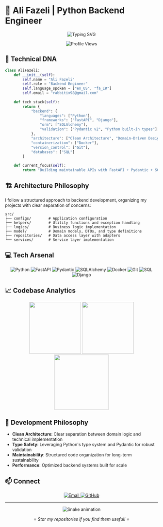 # 🐍 Ali Fazeli | Python Backend Engineer

<div align="center">
  <img src="https://readme-typing-svg.herokuapp.com?font=Fira+Code&size=24&duration=3000&pause=1000&color=0088CC&center=true&vCenter=true&width=600&lines=FastAPI+%2B+Pydantic+v2+Enthusiast;SQLAlchemy+ORM+Specialist;Clean+Architecture+Advocate;Building+Scalable+Backend+Systems" alt="Typing SVG" />
  
  ![Profile Views](https://visitor-badge.glitch.me/badge?page_id=rabbitix.rabbitix&style=flat-square&color=0088cc)
</div>

## 🧪 Technical DNA

```python
class AliFazeli:
    def __init__(self):
        self.name = "Ali Fazeli"
        self.role = "Backend Engineer"
        self.language_spoken = ["en_US", "fa_IR"]
        self.email = "rabbitix98@gmail.com"
    
    def tech_stack(self):
        return {
            "backend": {
                "languages": ["Python"],
                "frameworks": ["FastAPI", "Django"],
                "orm": ["SQLAlchemy"],
                "validation": ["Pydantic v2", "Python built-in types"],
            },
            "architecture": ["Clean Architecture", "Domain-Driven Design"],
            "containerization": ["Docker"],
            "version_control": ["Git"],
            "databases": ["SQL"]
        }
    
    def current_focus(self):
        return "Building maintainable APIs with FastAPI + Pydantic + SQLAlchemy"
```

## 🏗️ Architecture Philosophy

I follow a structured approach to backend development, organizing my projects with clear separation of concerns:

```
src/
├── configs/        # Application configuration
├── helpers/        # Utility functions and exception handling
├── logics/         # Business logic implementation
├── model/          # Domain models, DTOs, and type definitions
├── repositories/   # Data access layer with adapters
└── services/       # Service layer implementation
```

## 💻 Tech Arsenal

<div align="center">
  <img src="https://img.shields.io/badge/Python-3776AB?style=for-the-badge&logo=python&logoColor=white" alt="Python" />
  <img src="https://img.shields.io/badge/FastAPI-009688?style=for-the-badge&logo=fastapi&logoColor=white" alt="FastAPI" />
  <img src="https://img.shields.io/badge/Pydantic-E92063?style=for-the-badge&logo=pydantic&logoColor=white" alt="Pydantic" />
  <img src="https://img.shields.io/badge/SQLAlchemy-D71F00?style=for-the-badge&logo=sql&logoColor=white" alt="SQLAlchemy" />
  <img src="https://img.shields.io/badge/Docker-2496ED?style=for-the-badge&logo=docker&logoColor=white" alt="Docker" />
  <img src="https://img.shields.io/badge/Git-F05032?style=for-the-badge&logo=git&logoColor=white" alt="Git" />
  <img src="https://img.shields.io/badge/SQL-4479A1?style=for-the-badge&logo=postgresql&logoColor=white" alt="SQL" />
  <img src="https://img.shields.io/badge/Django-092E20?style=for-the-badge&logo=django&logoColor=white" alt="Django" />
</div>

## 📈 Codebase Analytics

<div align="center">
  <img src="https://github-readme-stats.vercel.app/api?username=rabbitix&show_icons=true&count_private=true&include_all_commits=true&theme=radical" height="170" />
  <img src="https://github-readme-stats.vercel.app/api/top-langs/?username=rabbitix&layout=compact&theme=radical" height="170" />
</div>

<div align="center">
  <img src="https://github-readme-streak-stats.herokuapp.com/?user=rabbitix&theme=radical" height="180" />
</div>

## 🚀 Development Philosophy

- **Clean Architecture**: Clear separation between domain logic and technical implementation
- **Type Safety**: Leveraging Python's type system and Pydantic for robust validation
- **Maintainability**: Structured code organization for long-term sustainability
- **Performance**: Optimized backend systems built for scale

## 📫 Connect

<div align="center">
  <a href="mailto:rabbitix98@gmail.com">
    <img src="https://img.shields.io/badge/Email-D14836?style=for-the-badge&logo=gmail&logoColor=white" alt="Email" />
  </a>
  <a href="https://github.com/rabbitix">
    <img src="https://img.shields.io/badge/GitHub-100000?style=for-the-badge&logo=github&logoColor=white" alt="GitHub" />
  </a>
</div>

---

<div align="center">
  <img src="https://raw.githubusercontent.com/rabbitix/rabbitix/output/github-contribution-grid-snake.svg" alt="Snake animation" />

  <p>⭐ <i>Star my repositories if you find them useful!</i> ⭐</p>
</div>
